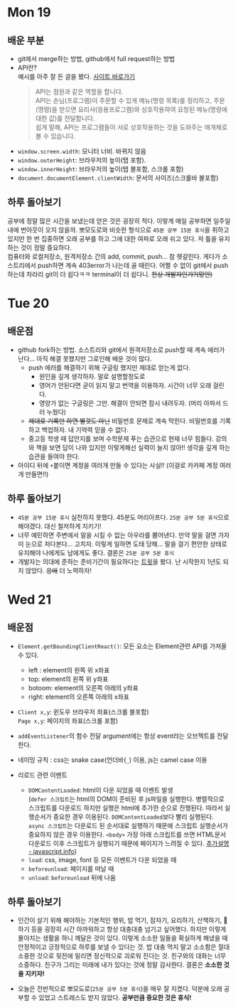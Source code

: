 # Mon 19

## 배운 부분

- git에서 merge하는 방법, github에서 full request하는 방법
- API란? <br/>
  예시를 아주 잘 든 글을 봤다. [사이트 바로가기](http://blog.wishket.com/api%EB%9E%80-%EC%89%BD%EA%B2%8C-%EC%84%A4%EB%AA%85-%EA%B7%B8%EB%A6%B0%ED%81%B4%EB%9D%BC%EC%9D%B4%EC%96%B8%ED%8A%B8/)
  > API는 점원과 같은 역할을 합니다.<br/>
  > API는 손님(프로그램)이 주문할 수 있게 메뉴(명령 목록)를 정리하고, 주문(명령)을 받으면 요리사(응용프로그램)와 상호작용하여 요청된 메뉴(명령에 대한 값)를 전달합니다.<br/>
  > 쉽게 말해, API는 프로그램들이 서로 상호작용하는 것을 도와주는 매개체로 볼 수 있습니다.

* `window.screen.width`: 모니터 너비. 바뀌지 않음
* `window.outerHeight`: 브라우저의 높이(탭 포함).
* `window.innerHeight`: 브라우저의 높이(탭 불포함, 스크롤 포함)
* `document.documentElement.clientWidth`: 문서의 사이즈(스크롤바 불포함)

## 하루 돌아보기

공부에 정말 많은 시간을 보냈는데 얻은 것은 굉장히 적다. 이렇게 매일 공부하면 일주일 내에 번아웃이 오지 않을까. 뽀모도로와 비슷한 형식으로 `45분 공부 15분 휴식`을 취하고 있지만 한 번 집중하면 오래 공부를 하고 그에 대한 여파로 오래 쉬고 있다. 저 틀을 유지하는 것이 정말 중요하다.
<br/>
컴퓨터와 로컬저장소, 원격저장소 간의 add, commit, push... 참 헷갈린다. 게다가 소스트리에서 push하면 계속 403error가 나는데 골 때린다. 어쩔 수 없이 git에서 push하는데 차라리 git이 더 쉽다ㅋㅋ terminal이 더 쉽다니. ~~천상 개발자인가?(망언)~~

# Tue 20

## 배운점

- github fork하는 방법. 소스트리와 git에서 원격저장소로 push할 때 계속 에러가 난다... 아직 해결 못했지만 그로인해 배운 것이 많다.
  - push 에러를 해결하기 위해 구글링 했지만 제대로 얻는게 없다.
    - 원인을 깊게 생각하자. 말로 설명할정도로
    - 영어가 안된다면 굳이 읽지 말고 번역을 이용하자. 시간이 너무 오래 걸린다.
    - 영양가 없는 구글링은 그만. 해결이 안되면 잠시 내려두자. (머리 아파서 드러 누웠다)
  - ~~제대로 기록만 하면 별것도 아닌~~ 비밀번호 문제로 계속 막힌다. 비밀번호를 기록하고 백업하자. 내 기억력 믿을 수 없다.
  - 중고등 학생 때 답안지를 보며 수학문제 푸는 습관으로 현재 너무 힘들다. 강의와 책을 보면 답이 나와 있지만 이렇게해선 실력이 늘지 않아!! 생각을 깊게 하는 습관을 들여야 한다.
- 아이디 뒤에 `+`붙이면 계정을 여러개 만들 수 있다는 사실!! (이걸로 카카페 계정 여러개 만들면!!)

## 하루 돌아보기

* `45분 공부 15분 휴식` 실천하지 못했다. 45분도 머리아프다. `25분 공부 5분 휴식`으로 해야겠다. 대신 철저하게 지키기!
* 너무 예민하면 주변에서 말을 시킬 수 없는 아우라를 뿜어낸다. 만약 말을 걸면 가자미 눈으로 처다본다... 고치자. 이렇게 일하면 도태 당해... 말을 걸기 편안한 상태로 유지해야 나에게도 남에게도 좋다. 결론은 `25분 공부 5분 휴식`
* 개발자는 의대에 준하는 준비기간이 필요하다는 [트윗](https://twitter.com/golbin/status/1384454871856803843?s=21)을 봤다. 난 시작한지 1년도 되지 않았다. ~~응애~~ 더 노력하자!


# Wed 21

## 배운점

- `Element.getBoundingClientReact()`: 모든 요소는 Element관련 API를 가져올 수 있다.

  - left : element의 왼쪽 위 x좌표
  - top: element의 왼쪽 위 y좌표
  - botoom: element의 오른쪽 아래의 y좌표
  - right: element의 오른쪽 아래의 x좌표

- `Client x,y`: 윈도우 브라우저 좌표(스크롤 불포함)<br/>
  `Page x,y`: 페이지의 좌표(스크롤 포함)<br/>
- `addEventListener`의 함수 전달 argument에는 항상 event라는 오브젝트를 전달한다.
- 네이밍 규칙 : css는 snake case(언더바(`_`) 이용, js는 camel case 이용
- 리로드 관련 이벤트
  - `DOMContentLoaded`: html이 다운 되었을 때 이벤트 발생<br/>
    (`defer 스크립트`는 html의 DOM이 준비된 후 js파일을 실행한다. 병렬적으로 스크립트를 다운로드 하지만 실행은 html에 추가한 순으로 진행된다. 따라서 실행순서가 중요한 경우 이용된다. `DOMContentLoaded`보다 빨리 실행된다. <br/>
    `async 스크립트`는 다운로드 된 순서대로 실행하기 때문에 스크립트 실행순서가 중요하지 않은 경우 이용한다.
    `<body>` 가장 아래 스크립트를 쓰면 HTML문서 다운로드 이후 스크립트가 실행되기 때문에 페이지가 느려질 수 있다. [추가설명 - javascript.info](https://ko.javascript.info/script-async-defer))
  - `load`: css, image, font 등 모든 이벤트가 다운 되었을 때
  - `beforeunload`: 페이지를 떠날 때
  - `unload`: `beforeunload` 뒤에 나옴

## 하루 돌아보기

- 인간이 살기 위해 해야하는 기본적인 행위, 밥 먹기, 잠자기, 요리하기, 산책하기, 💩하기 등을 굉장히 시간 아까워하고 항상 대충대충 넘기고 싶어했다. 하지만 이렇게 몰아치는 생활을 하니 깨달은 것이 있다. 이렇게 소소한 일들을 확실하게 해냈을 때 안정적이고 긍정적으로 하루를 보낼 수 있다는 것. 밥 대충 먹지 말고 소소함은 절대 소중한 것으로 뒷전에 밀리면 정신적으로 괴로워 진다는 것. 친구와의 대화는 너무 소중하다. 친구가 그리는 미래에 내가 있다는 것에 정말 감사한다. 결론은 **소소한 것을 지키자!**

* 오늘은 전반적으로 뽀모도로(`25분 공부 5분 휴식`)을 매우 잘 지켰다. 덕분에 오래 공부할 수 있었고 스트레스도 받지 않았다. **공부만큼 중요한 것은 휴식!**
